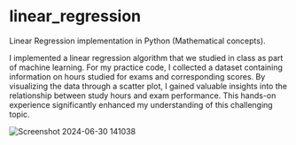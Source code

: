 # linear_regression
Linear Regression implementation in Python (Mathematical concepts).

I implemented a linear regression algorithm that we studied in class as part of machine learning. For my practice code, I collected a dataset containing information on hours studied for exams and corresponding scores. By visualizing the data through a scatter plot, I gained valuable insights into the relationship between study hours and exam performance. This hands-on experience significantly enhanced my understanding of this challenging topic.

![Screenshot 2024-06-30 141038](https://github.com/binny3213/linear_regression/assets/90454079/99775065-8343-40a2-81d0-38bbc7c21276)
